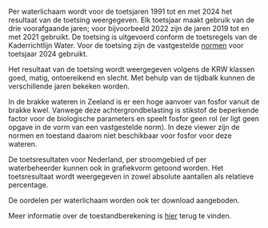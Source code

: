 Per waterlichaam wordt voor de toetsjaren 1991 tot en met 2024 het resultaat van de toetsing weergegeven. Elk toetsjaar maakt gebruik van de drie voorafgaande jaren; voor bijvoorbeeld 2022 zijn de jaren 2019 tot en met 2021 gebruikt. De toetsing is uitgevoerd conform de toetsregels van de Kaderrichtlijn Water. Voor de toetsing zijn de vastgestelde [normen](https://www.waterkwaliteitsportaal.nl/wkp.webapplication/) voor toetsjaar 2024 gebruikt.

Het resultaat van de toetsing wordt weergegeven volgens de KRW klassen goed, matig, ontoereikend en slecht. Met behulp van de tijdbalk kunnen de verschillende jaren bekeken worden.

In de brakke wateren in Zeeland is er een hoge aanvoer van fosfor vanuit de brakke kwel. Vanwege deze achtergrondbelasting is stikstof de beperkende factor voor de biologische parameters en speelt fosfor geen rol (er ligt geen opgave in de vorm van een vastgestelde norm). In deze viewer zijn de normen en toestand daarom niet beschikbaar voor fosfor voor deze wateren.

De toetsresultaten voor Nederland, per stroomgebied of per waterbeheerder kunnen ook in grafiekvorm getoond worden. Het toetsresultaat wordt weergegeven in zowel absolute aantallen als relatieve percentage.

De oordelen per waterlichaam worden ook ter download aangeboden.

Meer informatie over de toestandberekening is [hier](http://publications.deltares.nl/11203728_006.pdf) terug te vinden.
